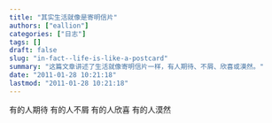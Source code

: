 ```yaml
---
title: "其实生活就像是寄明信片"
authors: ["eallion"]
categories: ["日志"]
tags: []
draft: false
slug: "in-fact--life-is-like-a-postcard"
summary: "这篇文章讲述了生活就像寄明信片一样，有人期待、不屑、欣喜或漠然。"
date: "2011-01-28 10:21:18"
lastmod: "2011-01-28 10:21:18"
---
```


有的人期待
有的人不屑
有的人欣喜
有的人漠然
